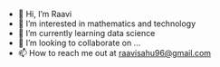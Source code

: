 - 👋 Hi, I’m Raavi
- 👀 I’m interested in mathematics and technology
- 🌱 I’m currently learning data science
- 💞️ I’m looking to collaborate on ...
- 📫 How to reach me out at raavisahu96@gmail.com

<!---
Raavi11/Raavi11 is a ✨ special ✨ repository because its `README.md` (this file) appears on your GitHub profile.
You can click the Preview link to take a look at your changes.
--->
